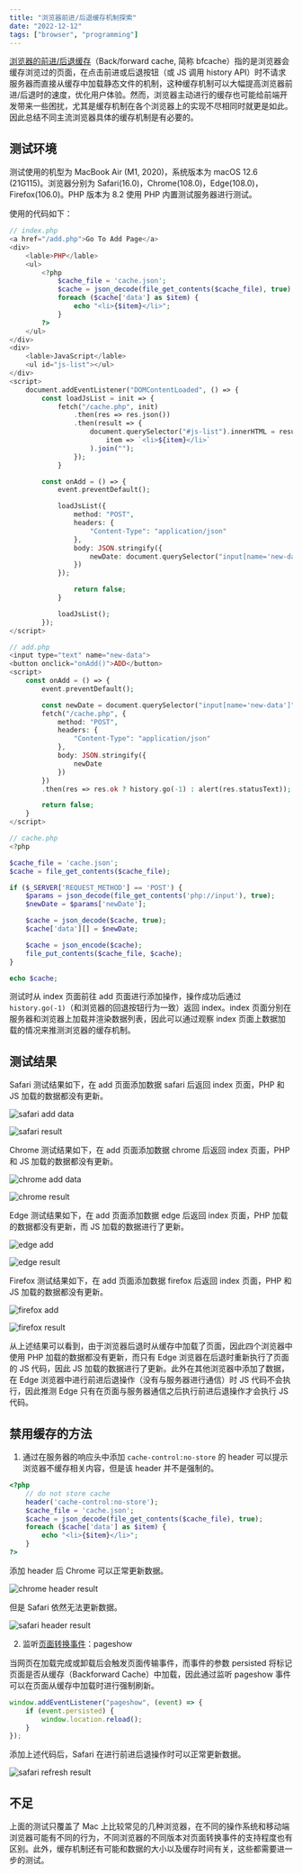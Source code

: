 ```yaml
---
title: "浏览器前进/后退缓存机制探索"
date: "2022-12-12"
tags: ["browser", "programming"]
---
```


[浏览器的前进/后退缓存](https://web.dev/bfcache/)（Back/forward cache, 简称 bfcache）指的是浏览器会缓存浏览过的页面，在点击前进或后退按钮（或 JS 调用 history API）时不请求服务器而直接从缓存中加载静态文件的机制，这种缓存机制可以大幅提高浏览器前进/后退时的速度，优化用户体验。然而，浏览器主动进行的缓存也可能给前端开发带来一些困扰，尤其是缓存机制在各个浏览器上的实现不尽相同时就更是如此。因此总结不同主流浏览器具体的缓存机制是有必要的。

<!-- excerpt -->

## 测试环境

测试使用的机型为 MacBook Air (M1, 2020)，系统版本为 macOS 12.6 (21G115)。浏览器分别为 Safari(16.0)，Chrome(108.0)，Edge(108.0)，Firefox(106.0)。PHP 版本为 8.2 使用 PHP 内置测试服务器进行测试。

使用的代码如下：
```PHP
// index.php
<a href="/add.php">Go To Add Page</a>
<div>
    <lable>PHP</lable>
    <ul>
        <?php
            $cache_file = 'cache.json';
            $cache = json_decode(file_get_contents($cache_file), true);
            foreach ($cache['data'] as $item) {
                echo "<li>{$item}</li>";
            }
        ?>
    </ul>
</div>
<div>
    <lable>JavaScript</lable>
    <ul id="js-list"></ul>
</div>
<script>
    document.addEventListener("DOMContentLoaded", () => {
        const loadJsList = init => {
            fetch("/cache.php", init)
                .then(res => res.json())
                .then(result => {
                    document.querySelector("#js-list").innerHTML = result.data.map(
                        item => `<li>${item}</li>`
                    ).join("");
                });
            }

        const onAdd = () => {
            event.preventDefault();

            loadJsList({
                method: "POST",
                headers: {
                    "Content-Type": "application/json"
                },
                body: JSON.stringify({
                    newDate: document.querySelector("input[name='new-data']").value
                })
            });

                return false;
            }

            loadJsList();
        });
</script>

// add.php
<input type="text" name="new-data">
<button onclick="onAdd()">ADD</button>
<script>
    const onAdd = () => {
        event.preventDefault();

        const newDate = document.querySelector("input[name='new-data']").value;
        fetch("/cache.php", {
            method: "POST",
            headers: {
                "Content-Type": "application/json"
            },
            body: JSON.stringify({
                newDate
            })
        })
        .then(res => res.ok ? history.go(-1) : alert(res.statusText));

        return false;
    }
</script>

// cache.php
<?php

$cache_file = 'cache.json';
$cache = file_get_contents($cache_file);

if ($_SERVER['REQUEST_METHOD'] == 'POST') {
    $params = json_decode(file_get_contents('php://input'), true);
    $newDate = $params['newDate'];

    $cache = json_decode($cache, true);
    $cache['data'][] = $newDate;

    $cache = json_encode($cache);
    file_put_contents($cache_file, $cache);
}

echo $cache;
```

测试时从 index 页面前往 add 页面进行添加操作，操作成功后通过 `history.go(-1)`（和浏览器的回退按钮行为一致）返回 index。index 页面分别在服务器和浏览器上加载并渲染数据列表，因此可以通过观察 index 页面上数据加载的情况来推测浏览器的缓存机制。

## 测试结果

Safari 测试结果如下，在 add 页面添加数据 safari 后返回 index 页面，PHP 和 JS 加载的数据都没有更新。

![safari add data](/assets/img/bfcache/safari-add.png "safari 添加数据")

![safari result](/assets/img/bfcache/safari-result.png "safari 测试结果")

Chrome 测试结果如下，在 add 页面添加数据 chrome 后返回 index 页面，PHP 和 JS 加载的数据都没有更新。

![chrome add data](/assets/img/bfcache/chrome-add.png "chrome 添加数据")

![chrome result](/assets/img/bfcache/chrome-result.png "chrome 测试结果")

Edge 测试结果如下，在 add 页面添加数据 edge 后返回 index 页面，PHP 加载的数据都没有更新，而 JS 加载的数据进行了更新。

![edge add](/assets/img/bfcache/edge-add.png "edge 添加数据")

![edge result](/assets/img/bfcache/edge-result.png "edge 测试结果")

Firefox 测试结果如下，在 add 页面添加数据 firefox 后返回 index 页面，PHP 和 JS 加载的数据都没有更新。

![firefox add](/assets/img/bfcache/firefox-add.png "firefox 添加数据")

![firefox result](/assets/img/bfcache/firefox-result.png "firefox 测试结果")

从上述结果可以看到，由于浏览器后退时从缓存中加载了页面，因此四个浏览器中使用 PHP 加载的数据都没有更新，而只有 Edge 浏览器在后退时重新执行了页面的 JS 代码，因此 JS 加载的数据进行了更新。此外在其他浏览器中添加了数据，在 Edge 浏览器中进行前进后退操作（没有与服务器进行通信）时 JS 代码不会执行，因此推测 Edge 只有在页面与服务器通信之后执行前进后退操作才会执行 JS 代码。

## 禁用缓存的方法

1. 通过在服务器的响应头中添加 `cache-control:no-store` 的 header 可以提示浏览器不缓存相关内容，但是该 header 并不是强制的。
```PHP
<?php
    // do not store cache
    header('cache-control:no-store');
    $cache_file = 'cache.json';
    $cache = json_decode(file_get_contents($cache_file), true);
    foreach ($cache['data'] as $item) {
        echo "<li>{$item}</li>";
    }
?>
```

添加 header 后 Chrome 可以正常更新数据。

![chrome header result](/assets/img/bfcache/chrome-header-result.png "chrome 测试结果")

但是 Safari 依然无法更新数据。

![safari header result](/assets/img/bfcache/safari-header-result.png "safari 测试结果")

2. 监听[页面转换事件](https://developer.mozilla.org/zh-CN/docs/Web/API/PageTransitionEvent)：pageshow

当网页在加载完成或卸载后会触发页面传输事件，而事件的参数 persisted 将标记页面是否从缓存（Backforward Cache）中加载，因此通过监听 pageshow 事件可以在页面从缓存中加载时进行强制刷新。

```javaScript
window.addEventListener("pageshow", (event) => {
    if (event.persisted) {
        window.location.reload();
    }
});
```

添加上述代码后，Safari 在进行前进后退操作时可以正常更新数据。

![safari refresh result](/assets/img/bfcache/safari-refresh-result.png "safari 测试结果")

## 不足

上面的测试只覆盖了 Mac 上比较常见的几种浏览器，在不同的操作系统和移动端浏览器可能有不同的行为，不同浏览器的不同版本对页面转换事件的支持程度也有区别。此外，缓存机制还有可能和数据的大小以及缓存时间有关，这些都需要进一步的测试。
